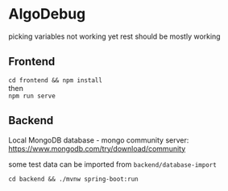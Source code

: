 # AlgoDebug

picking variables not working yet
rest should be mostly working

## Frontend

`cd frontend && npm install`  
then  
`npm run serve`

## Backend

Local MongoDB database - mongo community server:  
<https://www.mongodb.com/try/download/community>

some test data can be imported from `backend/database-import`

`cd backend && ./mvnw spring-boot:run`
